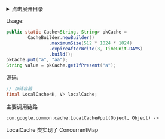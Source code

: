 <details>
<summary>点击展开目录</summary>
<!-- TOC -->


<!-- /TOC -->
</details>


Usage:

```Java
public static Cache<String, String> pkCache =
        CacheBuilder.newBuilder()
                .maximumSize(512 * 1024 * 1024)
                .expireAfterWrite(3, TimeUnit.DAYS)
                .build();
pkCache.put("a", "aa");
String value = pkCache.getIfPresent("a");
```

源码:

```Java
// 存储容器
final LocalCache<K, V> localCache;

```

主要调用链路

`com.google.common.cache.LocalCache#put(Object, Object) -> `

LocalCache 类实现了 ConcurrentMap

